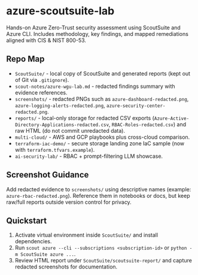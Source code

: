 # azure-scoutsuite-lab
Hands-on Azure Zero-Trust security assessment using ScoutSuite and Azure CLI. Includes methodology, key findings, and mapped remediations aligned with CIS & NIST 800-53.

## Repo Map
- `ScoutSuite/` - local copy of ScoutSuite and generated reports (kept out of Git via `.gitignore`).
- `scout-notes/azure-wgu-lab.md` - redacted findings summary with evidence references.
- `screenshots/` - redacted PNGs such as `azure-dashboard-redacted.png`, `azure-logging-alerts-redacted.png`, `azure-security-center-redacted.png`.
- `reports/` - local-only storage for redacted CSV exports (`Azure-Active-Directory-Applications-redacted.csv`, `RBAC-Roles-redacted.csv`) and raw HTML (do not commit unredacted data).
- `multi-cloud/` - AWS and GCP playbooks plus cross-cloud comparison.
- `terraform-iac-demo/` - secure storage landing zone IaC sample (now with `terraform.tfvars.example`).
- `ai-security-lab/` - RBAC + prompt-filtering LLM showcase.

## Screenshot Guidance
Add redacted evidence to `screenshots/` using descriptive names (example: `azure-rbac-redacted.png`). Reference them in notebooks or docs, but keep raw/full reports outside version control for privacy.

## Quickstart
1. Activate virtual environment inside `ScoutSuite/` and install dependencies.
2. Run `scout azure --cli --subscriptions <subscription-id>` or `python -m ScoutSuite azure ...`.
3. Review HTML report under `ScoutSuite/scoutsuite-report/` and capture redacted screenshots for documentation.
